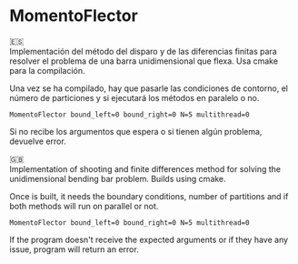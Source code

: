 # MomentoFlector

:es: \
Implementación del método del disparo y de las diferencias finitas para resolver el problema de una barra unidimensional que flexa. Usa cmake para la compilación.

Una vez se ha compilado, hay que pasarle las condiciones de contorno, el número de particiones y si ejecutará los métodos en paralelo o no.

`MomentoFlector bound_left=0 bound_right=0 N=5 multithread=0`

Si no recibe los argumentos que espera o si tienen algún problema, devuelve error.

:uk: \
Implementation of shooting and finite differences method for solving the unidimensional bending bar problem. Builds using cmake.

Once is built, it needs the boundary conditions, number of partitions and if both methods will run on parallel or not.

`MomentoFlector bound_left=0 bound_right=0 N=5 multithread=0`

If the program doesn't receive the expected arguments or if they have any issue, program will return an error.